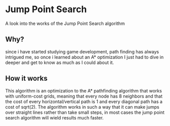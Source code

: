 # Jump Point Search
A look into the works of the Jump Point Search algorithm
## Why?
since i have started studying game development, path finding has always intrigued me, so once i learned about an A* optimization I just had to dive in deeper and get to know as much as I could about it.
## How it works
This algorithm is an optimization to the A* pathfinding algorithm that works with uniform-cost grids, meaning that every node has 8 neighbors and that the cost of every horizontal/vertical path is 1 and every diagonal path has a cost of sqrt(2). The algorithm works in such a way that it can make jumps over straight lines rather than take small steps, in most cases the jump point search algorithm will wield results much faster.
